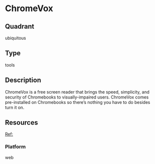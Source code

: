 # ChromeVox 

## Quadrant
ubiquitous

## Type
tools

## Description
ChromeVox is a free screen reader that brings the speed, simplicity, and security of Chromebooks to visually-impaired users. ChromeVox comes pre-installed on Chromebooks so there’s nothing you have to do besides turn it on.

## Resources
[Ref:](http://www.chromevox.com/27/index.html)


### Platform
web
